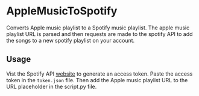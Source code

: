# AppleMusicToSpotify

Converts Apple music playlist to a Spotify music playlist. The apple music playlist URL is parsed and then requests are made to the spotify API to add the songs to a new spotify playlist on your account.

## Usage

Vist the Spotify API [website](https://developer.spotify.com/documentation/web-api/tutorials/getting-started#request-an-access-token) to generate an access token. Paste the access token in the `token.json` file. Then add the Apple music playlist URL to the URL placeholder in the script.py file.
